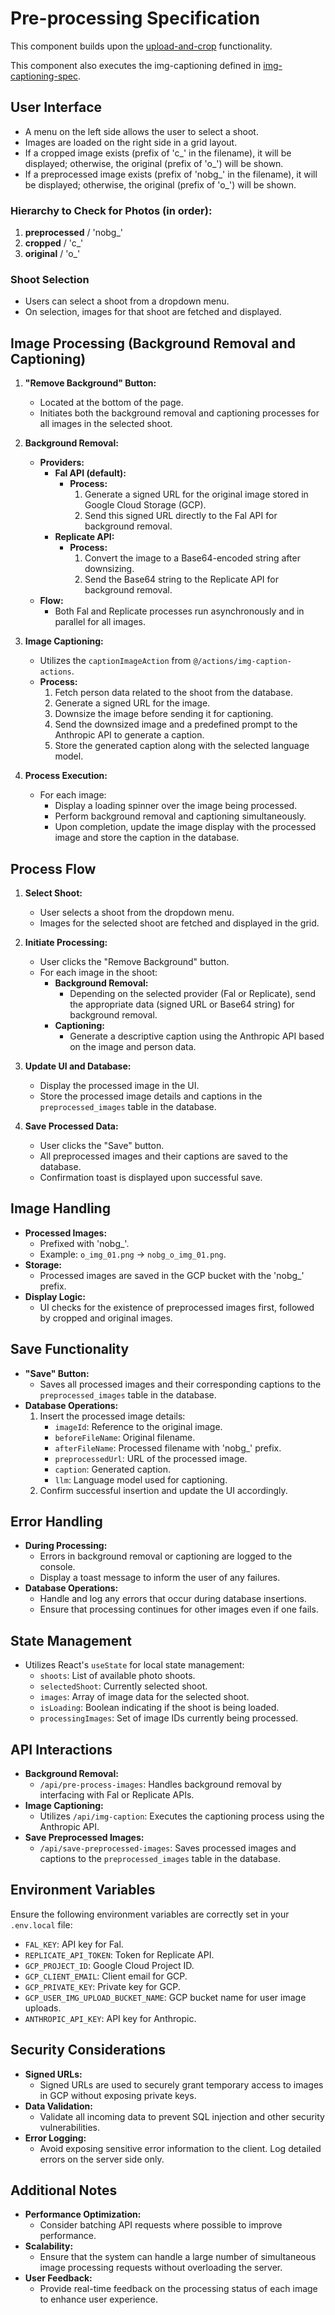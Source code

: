 # Pre-processing Specification

This component builds upon the [upload-and-crop](../components/upload-and-crop.tsx) functionality.

This component also executes the img-captioning defined in [img-captioning-spec](../img-captioning/img-captioning-spec.md).

## User Interface
- A menu on the left side allows the user to select a shoot.
- Images are loaded on the right side in a grid layout.
- If a cropped image exists (prefix of 'c_' in the filename), it will be displayed; otherwise, the original (prefix of 'o_') will be shown.
- If a preprocessed image exists (prefix of 'nobg_' in the filename), it will be displayed; otherwise, the original (prefix of 'o_') will be shown.

### Hierarchy to Check for Photos (in order):
1. **preprocessed** / 'nobg_'
2. **cropped** / 'c_'
3. **original** / 'o_'

### Shoot Selection
- Users can select a shoot from a dropdown menu.
- On selection, images for that shoot are fetched and displayed.

## Image Processing (Background Removal and Captioning)
1. **"Remove Background" Button:**
   - Located at the bottom of the page.
   - Initiates both the background removal and captioning processes for all images in the selected shoot.

2. **Background Removal:**
   - **Providers:**
     - **Fal API (default):**
       - **Process:**
         1. Generate a signed URL for the original image stored in Google Cloud Storage (GCP).
         2. Send this signed URL directly to the Fal API for background removal.
     - **Replicate API:**
       - **Process:**
         1. Convert the image to a Base64-encoded string after downsizing.
         2. Send the Base64 string to the Replicate API for background removal.
   - **Flow:**
     - Both Fal and Replicate processes run asynchronously and in parallel for all images.

3. **Image Captioning:**
   - Utilizes the `captionImageAction` from `@/actions/img-caption-actions`.
   - **Process:**
     1. Fetch person data related to the shoot from the database.
     2. Generate a signed URL for the image.
     3. Downsize the image before sending it for captioning.
     4. Send the downsized image and a predefined prompt to the Anthropic API to generate a caption.
     5. Store the generated caption along with the selected language model.

4. **Process Execution:**
   - For each image:
     - Display a loading spinner over the image being processed.
     - Perform background removal and captioning simultaneously.
     - Upon completion, update the image display with the processed image and store the caption in the database.

## Process Flow
1. **Select Shoot:**
   - User selects a shoot from the dropdown menu.
   - Images for the selected shoot are fetched and displayed in the grid.

2. **Initiate Processing:**
   - User clicks the "Remove Background" button.
   - For each image in the shoot:
     - **Background Removal:**
       - Depending on the selected provider (Fal or Replicate), send the appropriate data (signed URL or Base64 string) for background removal.
     - **Captioning:**
       - Generate a descriptive caption using the Anthropic API based on the image and person data.

3. **Update UI and Database:**
   - Display the processed image in the UI.
   - Store the processed image details and captions in the `preprocessed_images` table in the database.

4. **Save Processed Data:**
   - User clicks the "Save" button.
   - All preprocessed images and their captions are saved to the database.
   - Confirmation toast is displayed upon successful save.

## Image Handling
- **Processed Images:**
  - Prefixed with 'nobg_'.
  - Example: `o_img_01.png` -> `nobg_o_img_01.png`.
- **Storage:**
  - Processed images are saved in the GCP bucket with the 'nobg_' prefix.
- **Display Logic:**
  - UI checks for the existence of preprocessed images first, followed by cropped and original images.

## Save Functionality
- **"Save" Button:**
  - Saves all processed images and their corresponding captions to the `preprocessed_images` table in the database.
- **Database Operations:**
  1. Insert the processed image details:
     - `imageId`: Reference to the original image.
     - `beforeFileName`: Original filename.
     - `afterFileName`: Processed filename with 'nobg_' prefix.
     - `preprocessedUrl`: URL of the processed image.
     - `caption`: Generated caption.
     - `llm`: Language model used for captioning.
  2. Confirm successful insertion and update the UI accordingly.

## Error Handling
- **During Processing:**
  - Errors in background removal or captioning are logged to the console.
  - Display a toast message to inform the user of any failures.
- **Database Operations:**
  - Handle and log any errors that occur during database insertions.
  - Ensure that processing continues for other images even if one fails.

## State Management
- Utilizes React's `useState` for local state management:
  - `shoots`: List of available photo shoots.
  - `selectedShoot`: Currently selected shoot.
  - `images`: Array of image data for the selected shoot.
  - `isLoading`: Boolean indicating if the shoot is being loaded.
  - `processingImages`: Set of image IDs currently being processed.

## API Interactions
- **Background Removal:**
  - `/api/pre-process-images`: Handles background removal by interfacing with Fal or Replicate APIs.
- **Image Captioning:**
  - Utilizes `/api/img-caption`: Executes the captioning process using the Anthropic API.
- **Save Preprocessed Images:**
  - `/api/save-preprocessed-images`: Saves processed images and captions to the `preprocessed_images` table in the database.

## Environment Variables
Ensure the following environment variables are correctly set in your `.env.local` file:
- `FAL_KEY`: API key for Fal.
- `REPLICATE_API_TOKEN`: Token for Replicate API.
- `GCP_PROJECT_ID`: Google Cloud Project ID.
- `GCP_CLIENT_EMAIL`: Client email for GCP.
- `GCP_PRIVATE_KEY`: Private key for GCP.
- `GCP_USER_IMG_UPLOAD_BUCKET_NAME`: GCP bucket name for user image uploads.
- `ANTHROPIC_API_KEY`: API key for Anthropic.

## Security Considerations
- **Signed URLs:**
  - Signed URLs are used to securely grant temporary access to images in GCP without exposing private keys.
- **Data Validation:**
  - Validate all incoming data to prevent SQL injection and other security vulnerabilities.
- **Error Logging:**
  - Avoid exposing sensitive error information to the client. Log detailed errors on the server side only.

## Additional Notes
- **Performance Optimization:**
  - Consider batching API requests where possible to improve performance.
- **Scalability:**
  - Ensure that the system can handle a large number of simultaneous image processing requests without overloading the server.
- **User Feedback:**
  - Provide real-time feedback on the processing status of each image to enhance user experience.
